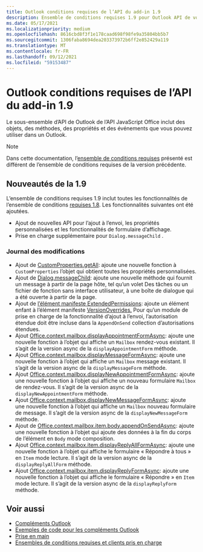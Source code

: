 ```yaml
---
title: Outlook conditions requises de l’API du add-in 1.9
description: Ensemble de conditions requises 1.9 pour Outlook API de votre application.
ms.date: 05/17/2021
ms.localizationpriority: medium
ms.openlocfilehash: 8616cbd8f3f1e178caad698f98fe9a35804bb5b7
ms.sourcegitcommit: 1306faba8694dea203373972b6ff2e852429a119
ms.translationtype: MT
ms.contentlocale: fr-FR
ms.lasthandoff: 09/12/2021
ms.locfileid: "59153487"
---
```

# <a name="outlook-add-in-api-requirement-set-19"></a>Outlook conditions requises de l’API du add-in 1.9

Le sous-ensemble d’API de Outlook de l’API JavaScript Office inclut des objets, des méthodes, des propriétés et des événements que vous pouvez utiliser dans un Outlook.

> [!NOTE]
> Dans cette documentation, l’[ensemble de conditions requises](../../requirement-sets/outlook-api-requirement-sets.md) présenté est différent de l’ensemble de conditions requises de la version précédente.

## <a name="whats-new-in-19"></a>Nouveautés de la 1.9

L’ensemble de conditions requises 1.9 inclut toutes les fonctionnalités de l’ensemble de conditions [requises 1.8](../requirement-set-1.8/outlook-requirement-set-1.8.md). Les fonctionnalités suivantes ont été ajoutées.

- Ajout de nouvelles API pour l’ajout à l’envoi, les propriétés personnalisées et les fonctionnalités de formulaire d’affichage.
- Prise en charge supplémentaire pour `Dialog.messageChild` .

### <a name="change-log"></a>Journal des modifications

- Ajout de [CustomProperties.getAll](/javascript/api/outlook/office.customproperties?view=outlook-js-1.9&preserve-view=true#getAll__): ajoute une nouvelle fonction à `CustomProperties` l’objet qui obtient toutes les propriétés personnalisées.
- Ajout de [Dialog.messageChild](../../../develop/dialog-api-in-office-add-ins.md#pass-information-to-the-dialog-box): ajoute une nouvelle méthode qui fournit un message à partir de la page hôte, tel qu’un volet Des tâches ou un fichier de fonction sans interface utilisateur, à une boîte de dialogue qui a été ouverte à partir de la page.
- Ajout de [l’élément manifeste ExtendedPermissions](../../manifest/extendedpermissions.md): ajoute un élément enfant à l’élément manifeste [VersionOverrides.](../../manifest/versionoverrides.md) Pour qu’un module [](../../../outlook/append-on-send.md)de prise en charge de la fonctionnalité d’ajout à l’envoi, l’autorisation étendue doit être incluse dans la `AppendOnSend` collection d’autorisations étendues.
- Ajout [Office.context.mailbox.displayAppointmentFormAsync](/javascript/api/outlook/office.mailbox?view=outlook-js-1.9&preserve-view=true#displayAppointmentFormAsync_itemId__options__callback_): ajoute une nouvelle fonction à l’objet qui affiche un `Mailbox` rendez-vous existant. Il s’agit de la version async de la `displayAppointmentForm` méthode.
- Ajout [Office.context.mailbox.displayMessageFormAsync](/javascript/api/outlook/office.mailbox?view=outlook-js-1.9&preserve-view=true#displayMessageFormAsync_itemId__options__callback_): ajoute une nouvelle fonction à l’objet qui affiche un `Mailbox` message existant. Il s’agit de la version async de la `displayMessageForm` méthode.
- Ajout [Office.context.mailbox.displayNewAppointmentFormAsync](/javascript/api/outlook/office.mailbox?view=outlook-js-1.9&preserve-view=true#displayNewAppointmentFormAsync_parameters__options__callback_): ajoute une nouvelle fonction à l’objet qui affiche un nouveau formulaire `Mailbox` de rendez-vous. Il s’agit de la version async de la `displayNewAppointmentForm` méthode.
- Ajout [Office.context.mailbox.displayNewMessageFormAsync](/javascript/api/outlook/office.mailbox?view=outlook-js-1.9&preserve-view=true#displayNewMessageFormAsync_parameters__options__callback_): ajoute une nouvelle fonction à l’objet qui affiche un `Mailbox` nouveau formulaire de message. Il s’agit de la version async de la `displayNewMessageForm` méthode.
- Ajout de [Office.context.mailbox.item.body.appendOnSendAsync](/javascript/api/outlook/office.body?view=outlook-js-1.9&preserve-view=true#appendOnSendAsync_data__options__callback_): ajoute une nouvelle fonction à l’objet qui ajoute des données à la fin du corps de l’élément en `Body` mode composition.
- Ajout [Office.context.mailbox.item.displayReplyAllFormAsync](office.context.mailbox.item.md#methods): ajoute une nouvelle fonction à l’objet qui affiche le formulaire « Répondre à tous » en `Item` mode lecture. Il s’agit de la version async de la `displayReplyAllForm` méthode.
- Ajout [Office.context.mailbox.item.displayReplyFormAsync](office.context.mailbox.item.md#methods): ajoute une nouvelle fonction à l’objet qui affiche le formulaire « Répondre » en `Item` mode lecture. Il s’agit de la version async de la `displayReplyForm` méthode.

## <a name="see-also"></a>Voir aussi

- [Compléments Outlook](../../../outlook/outlook-add-ins-overview.md)
- [Exemples de code pour les compléments Outlook](https://developer.microsoft.com/outlook/gallery/?filterBy=Outlook,Samples,Add-ins)
- [Prise en main](../../../quickstarts/outlook-quickstart.md)
- [Ensembles de conditions requises et clients pris en charge](../../requirement-sets/outlook-api-requirement-sets.md)
